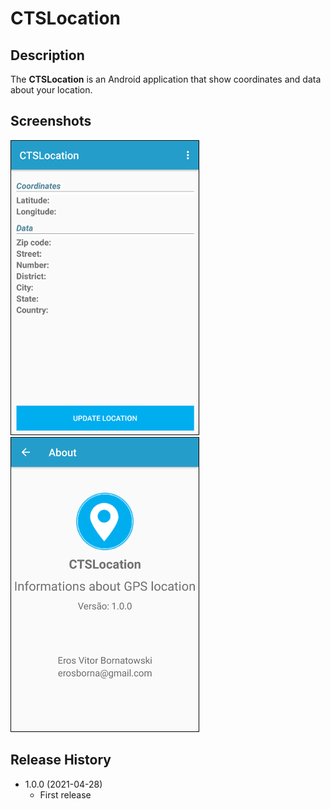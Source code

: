 # CTSLocation

## Description

The **CTSLocation** is an Android application that show coordinates and data about your location.

## Screenshots

![](references/screen_main.png) ![](references/screen_about.png)

## Release History

* 1.0.0 (2021-04-28)
    * First release

